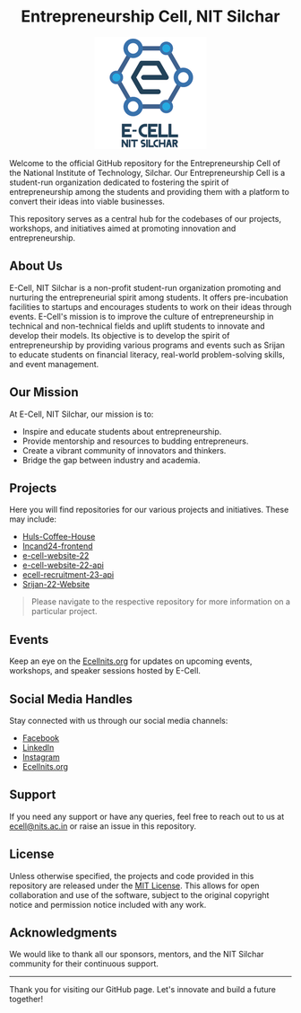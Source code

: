 <h1 align="center">Entrepreneurship Cell, NIT Silchar</h1>

<p align="center">
  <img src="ecell.png" alt="E-Cell NIT Silchar Logo">
</p>

Welcome to the official GitHub repository for the Entrepreneurship Cell of the National Institute of Technology, Silchar. Our Entrepreneurship Cell is a student-run organization dedicated to fostering the spirit of entrepreneurship among the students and providing them with a platform to convert their ideas into viable businesses.

This repository serves as a central hub for the codebases of our projects, workshops, and initiatives aimed at promoting innovation and entrepreneurship.

## About Us
E-Cell, NIT Silchar is a non-profit student-run organization promoting and nurturing the entrepreneurial spirit among students. It offers pre-incubation facilities to startups and encourages students to work on their ideas through events. E-Cell's mission is to improve the culture of entrepreneurship in technical and non-technical fields and uplift students to innovate and develop their models. Its objective is to develop the spirit of entrepreneurship by providing various programs and events such as Srijan to educate students on financial literacy, real-world problem-solving skills, and event management.

## Our Mission

At E-Cell, NIT Silchar, our mission is to:

- Inspire and educate students about entrepreneurship.
- Provide mentorship and resources to budding entrepreneurs.
- Create a vibrant community of innovators and thinkers.
- Bridge the gap between industry and academia.

## Projects

Here you will find repositories for our various projects and initiatives. These may include:

- [Huls-Coffee-House](https://github.com/Ecell-NITS/huls-coffee-house)
- [Incand24-frontend](https://github.com/Ecell-NITS/Incand24-frontend)
- [e-cell-website-22](https://github.com/Ecell-NITS/e-cell-website-22)
- [e-cell-website-22-api](https://github.com/Ecell-NITS/e-cell-website-22-api)
- [ecell-recruitment-23-api](https://github.com/Ecell-NITS/ecell-recruitment-23-api)
- [Srijan-22-Website](https://github.com/Ecell-NITS/Srijan-22-Website)

> Please navigate to the respective repository for more information on a particular project.

## Events

Keep an eye on the [Ecellnits.org](https://ecellnits.org/)  for updates on upcoming events, workshops, and speaker sessions hosted by E-Cell.

## Social Media Handles

Stay connected with us through our social media channels:

- [Facebook](https://www.facebook.com/ecell.nit.silchar/)
- [LinkedIn](https://www.linkedin.com/company/ecell-nit-silchar/)
- [Instagram](https://www.instagram.com/ecell.nitsilchar/)
- [Ecellnits.org](https://ecellnits.org/)

## Support

If you need any support or have any queries, feel free to reach out to us at [ecell@nits.ac.in](mailto:ecell@nits.ac.in) or raise an issue in this repository.

## License

Unless otherwise specified, the projects and code provided in this repository are released under the [MIT License](LINK_TO_LICENSE_FILE). This allows for open collaboration and use of the software, subject to the original copyright notice and permission notice included with any work.

## Acknowledgments

We would like to thank all our sponsors, mentors, and the NIT Silchar community for their continuous support.

---

Thank you for visiting our GitHub page. Let's innovate and build a future together!
